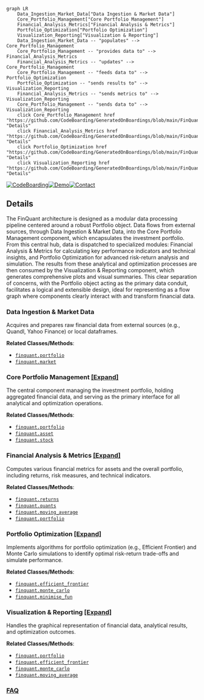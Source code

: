 ```mermaid
graph LR
    Data_Ingestion_Market_Data["Data Ingestion & Market Data"]
    Core_Portfolio_Management["Core Portfolio Management"]
    Financial_Analysis_Metrics["Financial Analysis & Metrics"]
    Portfolio_Optimization["Portfolio Optimization"]
    Visualization_Reporting["Visualization & Reporting"]
    Data_Ingestion_Market_Data -- "populates" --> Core_Portfolio_Management
    Core_Portfolio_Management -- "provides data to" --> Financial_Analysis_Metrics
    Financial_Analysis_Metrics -- "updates" --> Core_Portfolio_Management
    Core_Portfolio_Management -- "feeds data to" --> Portfolio_Optimization
    Portfolio_Optimization -- "sends results to" --> Visualization_Reporting
    Financial_Analysis_Metrics -- "sends metrics to" --> Visualization_Reporting
    Core_Portfolio_Management -- "sends data to" --> Visualization_Reporting
    click Core_Portfolio_Management href "https://github.com/CodeBoarding/GeneratedOnBoardings/blob/main/FinQuant/Core_Portfolio_Management.md" "Details"
    click Financial_Analysis_Metrics href "https://github.com/CodeBoarding/GeneratedOnBoardings/blob/main/FinQuant/Financial_Analysis_Metrics.md" "Details"
    click Portfolio_Optimization href "https://github.com/CodeBoarding/GeneratedOnBoardings/blob/main/FinQuant/Portfolio_Optimization.md" "Details"
    click Visualization_Reporting href "https://github.com/CodeBoarding/GeneratedOnBoardings/blob/main/FinQuant/Visualization_Reporting.md" "Details"
```

[![CodeBoarding](https://img.shields.io/badge/Generated%20by-CodeBoarding-9cf?style=flat-square)](https://github.com/CodeBoarding/GeneratedOnBoardings)[![Demo](https://img.shields.io/badge/Try%20our-Demo-blue?style=flat-square)](https://www.codeboarding.org/demo)[![Contact](https://img.shields.io/badge/Contact%20us%20-%20contact@codeboarding.org-lightgrey?style=flat-square)](mailto:contact@codeboarding.org)

## Details

The FinQuant architecture is designed as a modular data processing pipeline centered around a robust Portfolio object. Data flows from external sources, through Data Ingestion & Market Data, into the Core Portfolio Management component, which encapsulates the investment portfolio. From this central hub, data is dispatched to specialized modules: Financial Analysis & Metrics for calculating key performance indicators and technical insights, and Portfolio Optimization for advanced risk-return analysis and simulation. The results from these analytical and optimization processes are then consumed by the Visualization & Reporting component, which generates comprehensive plots and visual summaries. This clear separation of concerns, with the Portfolio object acting as the primary data conduit, facilitates a logical and extensible design, ideal for representing as a flow graph where components clearly interact with and transform financial data.

### Data Ingestion & Market Data
Acquires and prepares raw financial data from external sources (e.g., Quandl, Yahoo Finance) or local dataframes.


**Related Classes/Methods**:

- <a href="https://github.com/fmilthaler/FinQuant/blob/master/finquant/portfolio.py" target="_blank" rel="noopener noreferrer">`finquant.portfolio`</a>
- <a href="https://github.com/fmilthaler/FinQuant/blob/master/finquant/market.py" target="_blank" rel="noopener noreferrer">`finquant.market`</a>


### Core Portfolio Management [[Expand]](./Core_Portfolio_Management.md)
The central component managing the investment portfolio, holding aggregated financial data, and serving as the primary interface for all analytical and optimization operations.


**Related Classes/Methods**:

- <a href="https://github.com/fmilthaler/FinQuant/blob/master/finquant/portfolio.py" target="_blank" rel="noopener noreferrer">`finquant.portfolio`</a>
- <a href="https://github.com/fmilthaler/FinQuant/blob/master/finquant/asset.py" target="_blank" rel="noopener noreferrer">`finquant.asset`</a>
- <a href="https://github.com/fmilthaler/FinQuant/blob/master/finquant/stock.py" target="_blank" rel="noopener noreferrer">`finquant.stock`</a>


### Financial Analysis & Metrics [[Expand]](./Financial_Analysis_Metrics.md)
Computes various financial metrics for assets and the overall portfolio, including returns, risk measures, and technical indicators.


**Related Classes/Methods**:

- <a href="https://github.com/fmilthaler/FinQuant/blob/master/finquant/returns.py" target="_blank" rel="noopener noreferrer">`finquant.returns`</a>
- <a href="https://github.com/fmilthaler/FinQuant/blob/master/finquant/quants.py" target="_blank" rel="noopener noreferrer">`finquant.quants`</a>
- <a href="https://github.com/fmilthaler/FinQuant/blob/master/finquant/moving_average.py" target="_blank" rel="noopener noreferrer">`finquant.moving_average`</a>
- <a href="https://github.com/fmilthaler/FinQuant/blob/master/finquant/portfolio.py" target="_blank" rel="noopener noreferrer">`finquant.portfolio`</a>


### Portfolio Optimization [[Expand]](./Portfolio_Optimization.md)
Implements algorithms for portfolio optimization (e.g., Efficient Frontier) and Monte Carlo simulations to identify optimal risk-return trade-offs and simulate performance.


**Related Classes/Methods**:

- <a href="https://github.com/fmilthaler/FinQuant/blob/master/finquant/efficient_frontier.py" target="_blank" rel="noopener noreferrer">`finquant.efficient_frontier`</a>
- <a href="https://github.com/fmilthaler/FinQuant/blob/master/finquant/monte_carlo.py" target="_blank" rel="noopener noreferrer">`finquant.monte_carlo`</a>
- <a href="https://github.com/fmilthaler/FinQuant/blob/master/finquant/minimise_fun.py" target="_blank" rel="noopener noreferrer">`finquant.minimise_fun`</a>


### Visualization & Reporting [[Expand]](./Visualization_Reporting.md)
Handles the graphical representation of financial data, analytical results, and optimization outcomes.


**Related Classes/Methods**:

- <a href="https://github.com/fmilthaler/FinQuant/blob/master/finquant/portfolio.py" target="_blank" rel="noopener noreferrer">`finquant.portfolio`</a>
- <a href="https://github.com/fmilthaler/FinQuant/blob/master/finquant/efficient_frontier.py" target="_blank" rel="noopener noreferrer">`finquant.efficient_frontier`</a>
- <a href="https://github.com/fmilthaler/FinQuant/blob/master/finquant/monte_carlo.py" target="_blank" rel="noopener noreferrer">`finquant.monte_carlo`</a>
- <a href="https://github.com/fmilthaler/FinQuant/blob/master/finquant/moving_average.py" target="_blank" rel="noopener noreferrer">`finquant.moving_average`</a>




### [FAQ](https://github.com/CodeBoarding/GeneratedOnBoardings/tree/main?tab=readme-ov-file#faq)